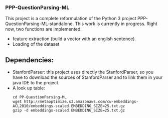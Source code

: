 ### PPP-QuestionParsing-ML

This project is a complete reformulation of the Python 3 project PPP-QuestionParsing-ML-standalone.
This work is currently in progress.
Right now, two functions are implemented:

* feature extraction (build a vector with an english sentence).
* Loading of the dataset

## Dependencies:

* StanfordParser: this project uses directly the StanfordParser, so you have to download the sources of StanfordParser and to link them in your java IDE to the project.
* A look up table:
  ```
  cd PP-QuestionParsing-ML
  wget http://metaoptimize.s3.amazonaws.com/cw-embeddings-ACL2010/embeddings-scaled.EMBEDDING_SIZE=25.txt.gz
  gzip -d embeddings-scaled.EMBEDDING_SIZE=25.txt.gz
  ```
